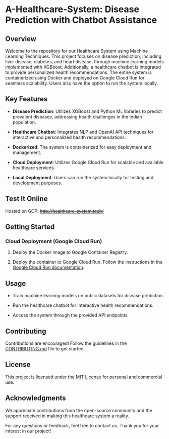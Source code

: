 # A-Healthcare-System: Disease Prediction with Chatbot Assistance

## Overview

Welcome to the repository for our Healthcare System using Machine Learning Techniques. This project focuses on disease prediction, including liver disease, diabetes, and heart disease, through machine learning models implemented with XGBoost. Additionally, a healthcare chatbot is integrated to provide personalized health recommendations. The entire system is containerized using Docker and deployed on Google Cloud Run for seamless scalability. Users also have the option to run the system locally.

## Key Features

- **Disease Prediction**: Utilizes XGBoost and Python ML libraries to predict prevalent diseases, addressing health challenges in the Indian population.

- **Healthcare Chatbot**: Integrates NLP and OpenAI API techniques for interactive and personalized health recommendations.

- **Dockerized**: The system is containerized for easy deployment and management.

- **Cloud Deployment**: Utilizes Google Cloud Run for scalable and available healthcare services.

- **Local Deployment**: Users can run the system locally for testing and development purposes.

## Test It Online

Hosted on GCP: ~~http://healthcare-system.tech/~~

## Getting Started

### Cloud Deployment (Google Cloud Run)

1. Deploy the Docker image to Google Container Registry.

2. Deploy the container to Google Cloud Run. Follow the instructions in the [Google Cloud Run documentation](https://cloud.google.com/run/docs/deploying).

## Usage

- Train machine learning models on public datasets for disease prediction.

- Run the healthcare chatbot for interactive health recommendations.

- Access the system through the provided API endpoints.

## Contributing

Contributions are encouraged! Follow the guidelines in the [CONTRIBUTING.md](CONTRIBUTING.md) file to get started.

## License

This project is licensed under the [MIT License](LICENSE) for personal and commercial use.

## Acknowledgments

We appreciate contributions from the open-source community and the support received in making this healthcare system a reality.

For any questions or feedback, feel free to contact us. Thank you for your interest in our project!
